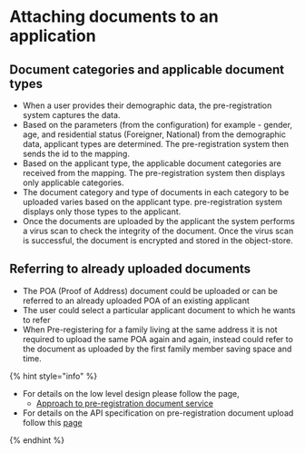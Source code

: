 #  Attaching documents to an application

## Document categories and applicable document types 
* When a user provides their demographic data, the pre-registration system captures the data. 
* Based on the parameters (from the configuration) for example - gender, age, and residential status (Foreigner, National) from the demographic data, applicant types are determined. The pre-registration system then sends the id to the mapping.
* Based on the applicant type, the applicable document categories are received from the mapping. The pre-registration system then displays only applicable categories.
* The document category and type of documents in each category to be uploaded varies based on the applicant type. pre-registration system displays only those types to the applicant.
* Once the documents are uploaded by the applicant the system performs a virus scan to check the integrity of the document. Once the virus scan is successful, the document is encrypted and stored in the object-store.

## Referring to already uploaded documents
* The POA (Proof of Address) document could be uploaded or can be referred to an already uploaded POA of an existing applicant
* The user could select a particular applicant document to which he wants to refer 
* When Pre-registering for a family living at the same address it is not required to upload the same POA again and again, instead could refer to the document as uploaded by the first family member saving space and time.

{% hint style="info" %}

* For details on the low level design please follow the page,
    * [Approach to pre-registration document service](https://github.com/mosip/pre-registration/blob/1.1.5/design/pre-registration/pre-registration-document-service.md)
* For details on the API specification on pre-registration document upload follow this [page](Pre-Registration-APIs.md#document-service-public)

{% endhint %}